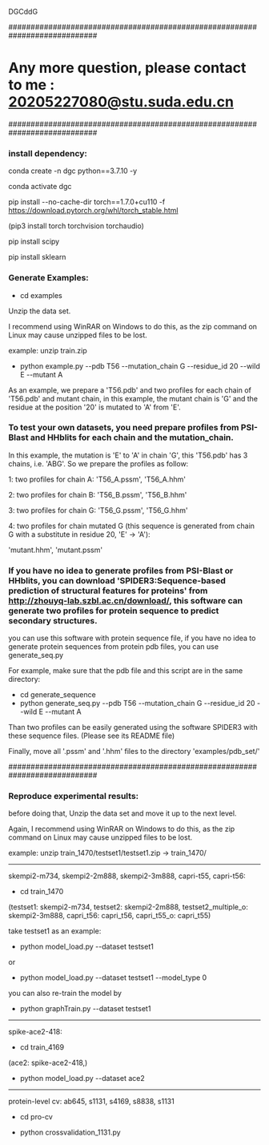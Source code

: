 

DGCddG

############################################################################

# Any more question, please contact to me : 20205227080@stu.suda.edu.cn

############################################################################

### install dependency:

conda create -n dgc python==3.7.10 -y

conda activate dgc

pip install  --no-cache-dir torch==1.7.0+cu110 -f  https://download.pytorch.org/whl/torch_stable.html

(pip3 install torch torchvision torchaudio)

pip install scipy

pip install sklearn


### Generate Examples:
- cd examples

Unzip the data set. 

I recommend using WinRAR on Windows to do this, as the zip command on Linux may cause unzipped files to be lost.

example: unzip train.zip

- python example.py --pdb T56 --mutation_chain G --residue_id 20 --wild E --mutant A

As an example, we prepare a 'T56.pdb' and two profiles for each chain of 'T56.pdb' and mutant chain, in this example, the mutant chain is 'G' and the residue 
at the position '20' is mutated to 'A' from 'E'.

### To test your own datasets, you need prepare profiles from PSI-Blast and HHblits for each chain and the mutation_chain.
In this example, the mutation is 'E' to 'A' in chain 'G', this 'T56.pdb' has 3 chains, i.e. 'ABG'. So we prepare the profiles as follow:

1: two profiles for chain A:
'T56_A.pssm',
'T56_A.hhm'

2: two profiles for chain B:
'T56_B.pssm',
'T56_B.hhm'

3: two profiles for chain G:
'T56_G.pssm',
'T56_G.hhm'

4: two profiles for chain mutated G (this sequence is generated from chain G with a substitute in residue 20, 'E' -> 'A'):

'mutant.hhm',
'mutant.pssm'

### If you have no idea to generate profiles from PSI-Blast or HHblits, you can download 'SPIDER3:Sequence-based prediction of structural features for proteins' from http://zhouyq-lab.szbl.ac.cn/download/, this software can generate two profiles for protein sequence to predict secondary structures.
you can use this software with protein sequence file, if you have no idea to generate protein sequences from protein pdb files, you can use generate_seq.py

For example, make sure that the pdb file and this script are in the same directory:

- cd generate_sequence
- python generate_seq.py --pdb T56 --mutation_chain G --residue_id 20 --wild E --mutant A

Than two profiles can be easily generated using the software SPIDER3 with these sequence files. (Please see its README file) 

Finally, move all '.pssm' and '.hhm' files to the directory 'examples/pdb_set/'

############################################################################

### Reproduce experimental results: 

before doing that, Unzip the data set and move it up to the next level. 

Again, I recommend using WinRAR on Windows to do this, as the zip command on Linux may cause unzipped files to be lost.

example: unzip train_1470/testset1/testset1.zip -> train_1470/

----------------------------------------------------------------------------
skempi2-m734, skempi2-2m888, skempi2-3m888, capri-t55, capri-t56:

- cd train_1470

(testset1: skempi2-m734, testset2: skempi2-2m888, testset2_multiple_o: skempi2-3m888, capri_t56: capri_t56, capri_t55_o: capri_t55)

take testset1 as an example:

- python model_load.py --dataset testset1

or

- python model_load.py --dataset testset1 --model_type 0

you can also re-train the model by

- python graphTrain.py --dataset testset1

----------------------------------------------------------------------------

spike-ace2-418:

- cd train_4169

(ace2: spike-ace2-418,)

- python model_load.py --dataset ace2

----------------------------------------------------------------------------

protein-level cv: ab645, s1131, s4169, s8838, s1131

- cd pro-cv

- python crossvalidation_1131.py




